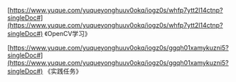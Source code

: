 [https://www.yuque.com/yuqueyonghuuv0okq/iogz0s/whfp7ytt2l14ctnp?singleDoc#](https://www.yuque.com/yuqueyonghuuv0okq/iogz0s/whfp7ytt2l14ctnp?singleDoc#) 《OpenCV学习》

[https://www.yuque.com/yuqueyonghuuv0okq/iogz0s/ggqh01xamykuzni5?singleDoc#](https://www.yuque.com/yuqueyonghuuv0okq/iogz0s/ggqh01xamykuzni5?singleDoc#) 《实践任务》



